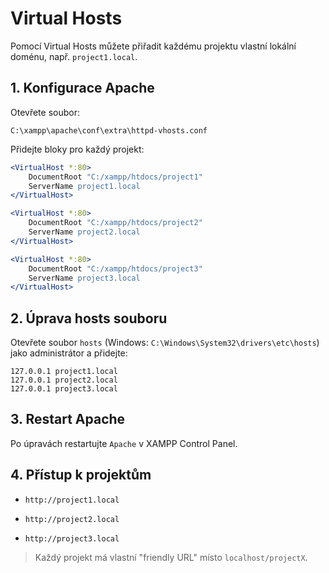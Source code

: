 # Virtual Hosts

Pomocí Virtual Hosts můžete přiřadit každému projektu vlastní lokální doménu, např. `project1.local`.

## 1. Konfigurace Apache

Otevřete soubor:

```
C:\xampp\apache\conf\extra\httpd-vhosts.conf
````

Přidejte bloky pro každý projekt:

```apache
<VirtualHost *:80>
    DocumentRoot "C:/xampp/htdocs/project1"
    ServerName project1.local
</VirtualHost>

<VirtualHost *:80>
    DocumentRoot "C:/xampp/htdocs/project2"
    ServerName project2.local
</VirtualHost>

<VirtualHost *:80>
    DocumentRoot "C:/xampp/htdocs/project3"
    ServerName project3.local
</VirtualHost>
````

## 2. Úprava hosts souboru

Otevřete soubor `hosts` (Windows: `C:\Windows\System32\drivers\etc\hosts`) jako administrátor a přidejte:

```
127.0.0.1 project1.local
127.0.0.1 project2.local
127.0.0.1 project3.local
```

## 3. Restart Apache

Po úpravách restartujte `Apache` v XAMPP Control Panel.

## 4. Přístup k projektům

* `http://project1.local`

* `http://project2.local`

* `http://project3.local`

> Každý projekt má vlastní "friendly URL" místo `localhost/projectX`.